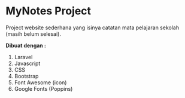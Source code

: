 # MyNotes Project

Project website sederhana yang isinya catatan mata pelajaran sekolah (masih belum selesai).

**Dibuat dengan :**
1. Laravel
2. Javascript
3. CSS
4. Bootstrap
5. Font Awesome (icon)
6. Google Fonts (Poppins)
